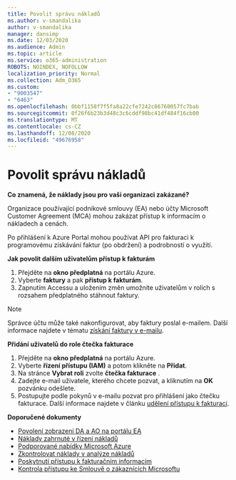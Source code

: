 ```yaml
---
title: Povolit správu nákladů
ms.author: v-smandalika
author: v-smandalika
manager: dansimp
ms.date: 12/03/2020
ms.audience: Admin
ms.topic: article
ms.service: o365-administration
ROBOTS: NOINDEX, NOFOLLOW
localization_priority: Normal
ms.collection: Adm_O365
ms.custom:
- "9003547"
- "6463"
ms.openlocfilehash: 0bbf1158f7f5fa8a22cfe7242c86760057fc7bab
ms.sourcegitcommit: 0f26f6b23b3d48c3c6cddf98bc41df484f16cb00
ms.translationtype: MT
ms.contentlocale: cs-CZ
ms.lasthandoff: 12/08/2020
ms.locfileid: "49676958"
---
```

# <a name="enable-cost-management"></a>Povolit správu nákladů

**Co znamená, že náklady jsou pro vaši organizaci zakázané?**

Organizace používající podnikové smlouvy (EA) nebo účty Microsoft Customer Agreement (MCA) mohou zakázat přístup k informacím o nákladech a cenách.

Po přihlášení k Azure Portal mohou používat API pro fakturaci k programovému získávání faktur (po obdržení) a podrobností o využití.

**Jak povolit dalším uživatelům přístup k fakturám**

1. Přejděte na **okno předplatná** na portálu Azure.
2. Vyberte **faktury** a pak **přístup k fakturám**.
3. Zapnutím Accessu a uložením změn umožníte uživatelům v rolích s rozsahem předplatného stáhnout faktury.

> [!NOTE]
> Správce účtu může také nakonfigurovat, aby faktury poslal e-mailem. Další informace najdete v tématu [získání faktury v e-mailu](https://docs.microsoft.com/azure/cost-management-billing/manage/download-azure-invoice-daily-usage-date?).

**Přidání uživatelů do role čtečka fakturace**

1. Přejděte na **okno předplatná** na portálu Azure.
2. Vyberte **řízení přístupu (IAM)** a potom klikněte na **Přidat**.
3. Na stránce **Vybrat roli** zvolte **čtečka fakturace** .
4. Zadejte e-mail uživatele, kterého chcete pozvat, a kliknutím na **OK** pozvánku odešlete.
5. Postupujte podle pokynů v e-mailu pozvat pro přihlášení jako čtečku fakturace. Další informace najdete v článku [udělení přístupu k fakturaci](https://docs.microsoft.com/azure/cost-management-billing/manage/manage-billing-access?WT.mc_id=Portal-Microsoft_Azure_Support#opt-in).

**Doporučené dokumenty**

- [Povolení zobrazení DA a AO na portálu EA](https://docs.microsoft.com/azure/cost-management-billing/costs/assign-access-acm-data?WT.mc_id=Portal-Microsoft_Azure_Support#enable-access-to-costs-in-the-ea-portal)
- [Náklady zahrnuté v řízení nákladů](https://docs.microsoft.com/azure/cost-management-billing/costs/understand-cost-mgt-data?WT.mc_id=Portal-Microsoft_Azure_Support#costs-included-in-cost-management)
- [Podporované nabídky Microsoft Azure](https://docs.microsoft.com/azure/cost-management-billing/costs/understand-cost-mgt-data?WT.mc_id=Portal-Microsoft_Azure_Support#supported-microsoft-azure-offers)
- [Zkontrolovat náklady v analýze nákladů](https://docs.microsoft.com/azure/cost-management-billing/costs/quick-acm-cost-analysis?WT.mc_id=Portal-Microsoft_Azure_Support&tabs=azure-portal#review-costs-in-cost-analysis)
- [Poskytnutí přístupu k fakturačním informacím](https://docs.microsoft.com/azure/cost-management-billing/manage/manage-billing-access?WT.mc_id=Portal-Microsoft_Azure_Support)
- [Kontrola přístupu ke Smlouvě o zákaznících Microsoftu](https://docs.microsoft.com/azure/cost-management-billing/manage/download-azure-invoice-daily-usage-date?WT.mc_id=Portal-Microsoft_Azure_Support#check-access-to-a-microsoft-customer-agreement)






